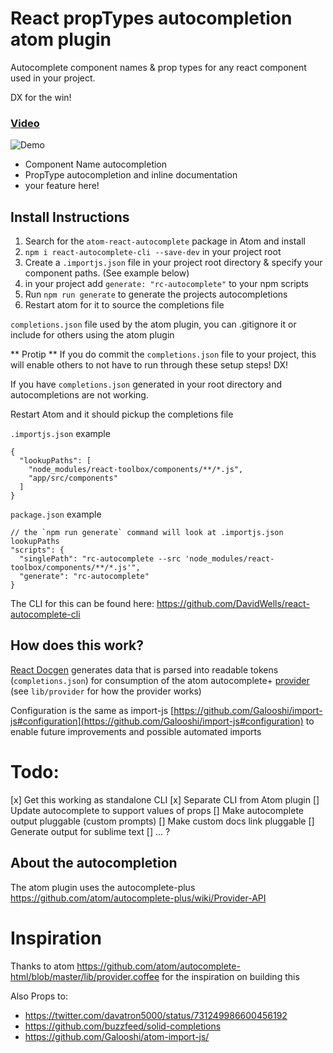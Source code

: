 # React propTypes autocompletion atom plugin

Autocomplete component names & prop types for any react component used in your project.

DX for the win!

### [Video](http://www.youtube.com/watch?v=UhR0JuWWhGI)

![Demo](https://cloud.githubusercontent.com/assets/532272/16675986/dffd63ae-447a-11e6-9ca7-2076d514a8e9.gif)

- Component Name autocompletion
- PropType autocompletion and inline documentation
- your feature here!

## Install Instructions

1. Search for the `atom-react-autocomplete` package in Atom and install
2. `npm i react-autocomplete-cli --save-dev` in your project root
3. Create a `.importjs.json` file in your project root directory & specify your component paths. (See example below)
4. in your project add `generate: "rc-autocomplete"` to your npm scripts
5. Run `npm run generate` to generate the projects autocompletions
6. Restart atom for it to source the completions file

`completions.json` file used by the atom plugin, you can .gitignore it or include for others using the atom plugin

** Protip ** If you do commit the `completions.json` file to your project, this will enable others to not have to run through these setup steps! DX!

If you have `completions.json` generated in your root directory and autocompletions are not working.

Restart Atom and it should pickup the completions file

`.importjs.json` example
```
{
  "lookupPaths": [
    "node_modules/react-toolbox/components/**/*.js",
    "app/src/components"
  ]
}
```

`package.json` example
```
// the `npm run generate` command will look at .importjs.json lookupPaths
"scripts": {
  "singlePath": "rc-autocomplete --src 'node_modules/react-toolbox/components/**/*.js'",
  "generate": "rc-autocomplete"
}
```

The CLI for this can be found here: https://github.com/DavidWells/react-autocomplete-cli

## How does this work?

[React Docgen](https://github.com/reactjs/react-docgen) generates data that is parsed into readable tokens (`completions.json`) for consumption of the atom autocomplete+ [provider](https://github.com/atom/autocomplete-plus/wiki/Provider-API) (see `lib/provider` for how the provider works)

Configuration is the same as import-js [https://github.com/Galooshi/import-js#configuration](https://github.com/Galooshi/import-js#configuration) to enable future improvements and possible automated imports

# Todo:
[x] Get this working as standalone CLI
[x] Separate CLI from Atom plugin
[] Update autocomplete to support values of props
[] Make autocomplete output pluggable (custom prompts)
[] Make custom docs link pluggable
[] Generate output for sublime text
[] ... ?

## About the autocompletion

The atom plugin uses the autocomplete-plus https://github.com/atom/autocomplete-plus/wiki/Provider-API

# Inspiration

Thanks to atom https://github.com/atom/autocomplete-html/blob/master/lib/provider.coffee for the inspiration on building this

Also Props to:

- https://twitter.com/davatron5000/status/731249986600456192
- https://github.com/buzzfeed/solid-completions
- https://github.com/Galooshi/atom-import-js/
